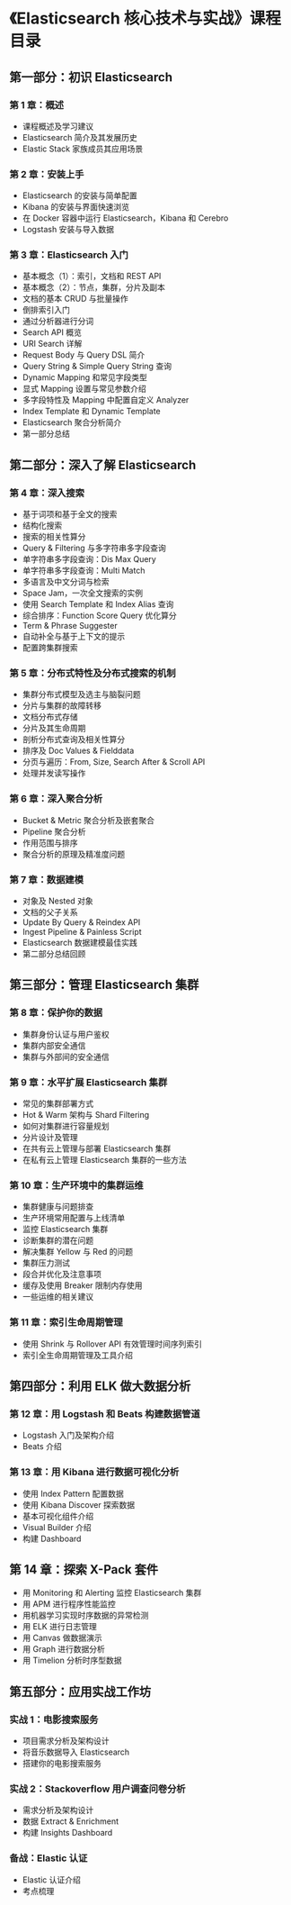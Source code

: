 # 《Elasticsearch 核心技术与实战》课程目录
## 第一部分：初识 Elasticsearch
### 第 1 章：概述
- 课程概述及学习建议
- Elasticsearch 简介及其发展历史
- Elastic Stack 家族成员其应用场景
### 第 2 章：安装上手
- Elasticsearch 的安装与简单配置
- Kibana 的安装与界面快速浏览
- 在 Docker 容器中运行 Elasticsearch，Kibana 和 Cerebro
- Logstash 安装与导入数据
### 第 3 章：Elasticsearch 入门
- 基本概念（1）：索引，文档和 REST API
- 基本概念（2）：节点，集群，分片及副本
- 文档的基本 CRUD 与批量操作
- 倒排索引入门
- 通过分析器进行分词
- Search API 概览
- URI Search 详解
- Request Body 与 Query DSL 简介
- Query String & Simple Query String 查询
- Dynamic Mapping 和常见字段类型
- 显式 Mapping 设置与常见参数介绍
- 多字段特性及 Mapping 中配置自定义 Analyzer
- Index Template 和 Dynamic Template
- Elasticsearch 聚合分析简介
- 第一部分总结
## 第二部分：深入了解 Elasticsearch
### 第 4 章：深入搜索
- 基于词项和基于全文的搜索
- 结构化搜索
- 搜索的相关性算分
- Query & Filtering 与多字符串多字段查询
- 单字符串多字段查询：Dis Max Query
- 单字符串多字段查询：Multi Match
- 多语言及中文分词与检索
- Space Jam，一次全文搜索的实例 
- 使用 Search Template 和 Index Alias 查询
- 综合排序：Function Score Query 优化算分
- Term & Phrase Suggester
- 自动补全与基于上下文的提示
- 配置跨集群搜索
### 第 5 章：分布式特性及分布式搜索的机制
- 集群分布式模型及选主与脑裂问题
- 分片与集群的故障转移
- 文档分布式存储
- 分片及其生命周期
- 剖析分布式查询及相关性算分
- 排序及 Doc Values & Fielddata
- 分页与遍历：From, Size, Search After & Scroll API
- 处理并发读写操作
### 第 6 章：深入聚合分析
- Bucket & Metric 聚合分析及嵌套聚合
- Pipeline 聚合分析
- 作用范围与排序
- 聚合分析的原理及精准度问题
### 第 7 章：数据建模
- 对象及 Nested 对象
- 文档的父子关系
- Update By Query & Reindex API
- Ingest Pipeline & Painless Script 
- Elasticsearch 数据建模最佳实践
- 第二部分总结回顾
## 第三部分：管理 Elasticsearch 集群
### 第 8 章：保护你的数据
- 集群身份认证与用户鉴权
- 集群内部安全通信
- 集群与外部间的安全通信
### 第 9 章：水平扩展 Elasticsearch 集群
- 常见的集群部署方式
- Hot & Warm 架构与 Shard Filtering
- 如何对集群进行容量规划
- 分片设计及管理
- 在共有云上管理与部署 Elasticsearch 集群
- 在私有云上管理 Elasticsearch 集群的一些方法
### 第 10 章：生产环境中的集群运维
- 集群健康与问题排查
- 生产环境常用配置与上线清单
- 监控 Elasticsearch 集群
- 诊断集群的潜在问题  
- 解决集群 Yellow 与 Red 的问题
- 集群压力测试
- 段合并优化及注意事项
- 缓存及使用 Breaker 限制内存使用
- 一些运维的相关建议
### 第 11 章：索引生命周期管理
- 使用 Shrink 与 Rollover API 有效管理时间序列索引
- 索引全生命周期管理及工具介绍   
## 第四部分：利用 ELK 做大数据分析
### 第 12 章：用 Logstash 和 Beats 构建数据管道
- Logstash 入门及架构介绍
- Beats 介绍
### 第 13 章：用 Kibana 进行数据可视化分析
- 使用 Index Pattern 配置数据
- 使用 Kibana Discover 探索数据
- 基本可视化组件介绍
- Visual Builder 介绍 
- 构建 Dashboard  
## 第 14 章：探索 X-Pack 套件
- 用 Monitoring 和 Alerting 监控 Elasticsearch 集群
- 用 APM 进行程序性能监控
- 用机器学习实现时序数据的异常检测
- 用 ELK 进行日志管理
- 用 Canvas 做数据演示
- 用 Graph 进行数据分析
- 用 Timelion 分析时序型数据
## 第五部分：应用实战工作坊  
### 实战 1：电影搜索服务
- 项目需求分析及架构设计
- 将音乐数据导入 Elasticsearch
- 搭建你的电影搜索服务   
### 实战 2：Stackoverflow 用户调查问卷分析
- 需求分析及架构设计
- 数据 Extract & Enrichment
- 构建 Insights Dashboard
### 备战：Elastic 认证
- Elastic 认证介绍
- 考点梳理
